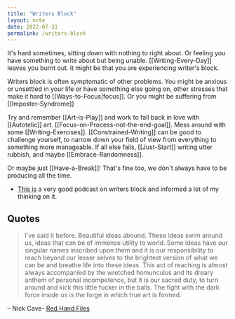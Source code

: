 ```yaml
---
title: "Writers Block"
layout: note
date: 2022-07-31
permalink: /writers-block
---
```


It's hard sometimes, sitting down with nothing to right about. Or feeling you have something to write about but being unable. [[Writing-Every-Day]] leaves you burnt out. it might be that you are experiencing writer's block.

Writers block is often symptomatic of other problems. You might be anxious or unsettled in your life or have something else going on, other stresses that make it hard to [[Ways-to-Focus|focus]]. Or you might be suffering from [[Imposter-Syndrome]]

Try and remember [[Art-is-Play]] and work to fall back in love with [[Autotelic]] art. [[Focus-on-Process-not-the-end-goal]]. Mess around with some [[Writing-Exercises]]. [[Constrained-Writing]] can be good to challenge yourself, to narrow down your field of view from everything to something more manageable. If all else fails, [[Just-Start]] writing utter rubbish, and maybe [[Embrace-Randomness]].

Or maybe just [[Have-a-Break]]! That's fine too, we don't always have to be producing all the time.

-   <a href="https://beta.prx.org/stories/290176" >This is</a> a very good podcast on writers block and informed a lot of my thinking on it.

## Quotes

> I've said it before. Beautiful ideas abound. These ideas swim around us, ideas that can be of immense utility to world. Some ideas have our singular names inscribed upon them and it is our responsibility to reach beyond our lesser selves to the brightest version of what we can be and breathe life into these ideas. This act of reaching is almost always accompanied by the wretched homunculus and its dreary anthem of personal incompetence, but it is our sacred duty, to turn around and kick this little fucker in the balls. The fight with the dark force inside us is the forge in which true art is formed.

– Nick Cave- <a href="https://www.theredhandfiles.com/did-you-ever-want-to-give-up/" >Red Hand Files</a>
